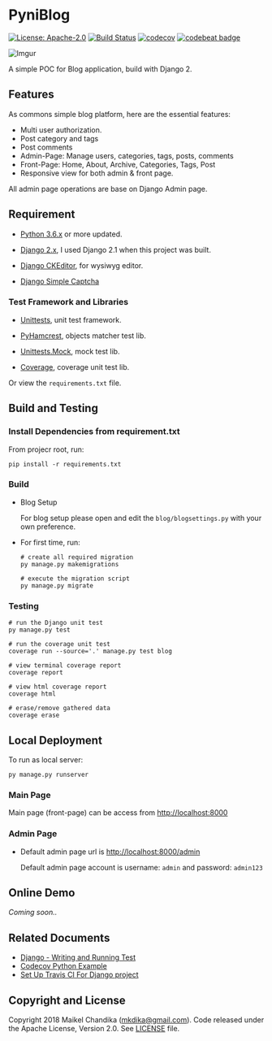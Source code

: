 # PyniBlog

[![License: Apache-2.0](https://img.shields.io/badge/license-Apache--2.0-green.svg)](/LICENSE)
[![Build Status](https://travis-ci.org/mkdika/pyniblog.svg?branch=master)](https://travis-ci.org/mkdika/pyniblog)
[![codecov](https://codecov.io/gh/mkdika/pyniblog/branch/master/graph/badge.svg)](https://codecov.io/gh/mkdika/pyniblog)
[![codebeat badge](https://codebeat.co/badges/9298084a-61f8-4789-9d87-a0ec77a07655)](https://codebeat.co/projects/github-com-mkdika-pyniblog-master)

![Imgur](https://i.imgur.com/uoRGiDz.png)

A simple POC for Blog application, build with Django 2.

## Features

As commons simple blog platform, here are the essential features:

- Multi user authorization.
- Post category and tags
- Post comments
- Admin-Page: Manage users, categories, tags, posts, comments
- Front-Page: Home, About, Archive, Categories, Tags, Post
- Responsive view for both admin & front page.

All admin page operations are base on Django Admin page.

## Requirement

- [Python 3.6.x](https://www.python.org/downloads/) or more updated.

- [Django 2.x](https://docs.djangoproject.com/en/2.1/topics/install/), 
  I used Django 2.1 when this project was built.

- [Django CKEditor](https://github.com/django-ckeditor/django-ckeditor#installation), for wysiwyg editor.

- [Django Simple Captcha](https://django-simple-captcha.readthedocs.io/en/latest/usage.html)

### Test Framework and Libraries

- [Unittests](https://docs.python.org/3/library/unittest.html), unit test framework.

- [PyHamcrest](https://github.com/hamcrest/PyHamcrest), objects matcher test lib.

- [Unittests.Mock](https://docs.python.org/3/library/unittest.mock.html), mock test lib.

- [Coverage](https://coverage.readthedocs.io/en/coverage-4.5.1a/), coverage unit test lib.

Or view the `requirements.txt` file.

## Build and Testing

### Install Dependencies from requirement.txt

From projecr root, run:

```console
pip install -r requirements.txt
```

### Build

- Blog Setup

  For blog setup please open and edit the `blog/blogsettings.py` with your own preference.

- For first time, run:

  ```console
  # create all required migration
  py manage.py makemigrations

  # execute the migration script
  py manage.py migrate
  ```

### Testing

```console
# run the Django unit test
py manage.py test

# run the coverage unit test
coverage run --source='.' manage.py test blog

# view terminal coverage report
coverage report

# view html coverage report
coverage html

# erase/remove gathered data
coverage erase
```


## Local Deployment

To run as local server:

```console
py manage.py runserver
```

### Main Page

Main page (front-page) can be access from [http://localhost:8000](http://localhost:8000)

### Admin Page

- Default admin page url is [http://localhost:8000/admin](http://localhost:8000/admin)
  
  Default admin page account is username: `admin` and password: `admin123`

## Online Demo

_Coming soon.._

## Related Documents

- [Django - Writing and Running Test](https://docs.djangoproject.com/en/2.1/topics/testing/overview/)
- [Codecov Python Example](https://github.com/codecov/example-python)
- [Set Up Travis CI For Django project](https://medium.com/@MicroPyramid/set-up-travis-ci-for-django-project-427d6dd2f46c)

## Copyright and License

Copyright 2018 Maikel Chandika (mkdika@gmail.com). Code released under the
Apache License, Version 2.0. See [LICENSE](/LICENSE) file.
